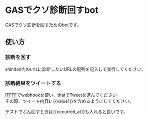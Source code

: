 # GASでクソ診断回すbot

GASでクソ診断を回すためのbotです。

## 使い方

### 診断を回す

shindan内のurlsに診断したいURLの配列を記入して実行してください。

### 診断結果をツイートする

[ITFFF](https://ifttt.com/discover)でwebhookを使い、thatでTweetを選んでください。  
その際、ツイート内容に{{value1}}を含めるようにしてください。

テストでぶん回すときは{{occurred_at}}も入れると良いです。
